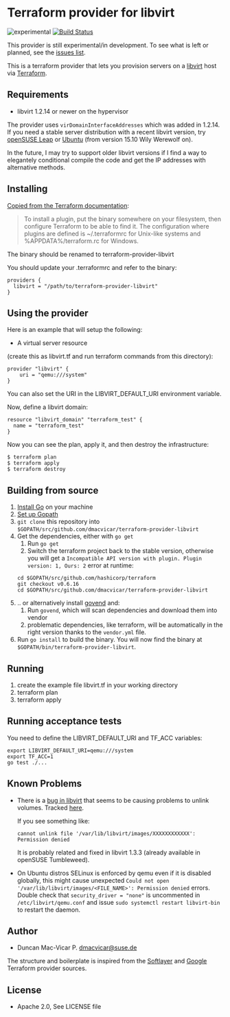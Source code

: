 # Terraform provider for libvirt

![experimental](https://img.shields.io/badge/stability%3F-experimental-orange.svg) [![Build Status](https://travis-ci.org/dmacvicar/terraform-provider-libvirt.svg?branch=master)](https://travis-ci.org/dmacvicar/terraform-provider-libvirt)

This provider is still experimental/in development. To see what is left or planned, see the [issues list](https://github.com/dmacvicar/terraform-provider-libvirt/issues).

This is a terraform provider that lets you provision
servers on a [libvirt](https://libvirt.org/) host via [Terraform](https://terraform.io/).

## Requirements

* libvirt 1.2.14 or newer on the hypervisor

The provider uses `virDomainInterfaceAddresses` which was added in 1.2.14. If you need a stable server distribution with a recent libvirt version, try [openSUSE Leap](https://www.opensuse.org/) or [Ubuntu](http://www.ubuntu.com/server) (from version 15.10 Wily Werewolf on).

In the future, I may try to support older libvirt versions if I find a way to elegantely conditional compile the code and get the IP addresses with alternative methods.

## Installing

[Copied from the Terraform documentation](https://www.terraform.io/docs/plugins/basics.html):
> To install a plugin, put the binary somewhere on your filesystem, then configure Terraform to be able to find it. The configuration where plugins are defined is ~/.terraformrc for Unix-like systems and %APPDATA%/terraform.rc for Windows.

The binary should be renamed to terraform-provider-libvirt

You should update your .terraformrc and refer to the binary:

```hcl
providers {
  libvirt = "/path/to/terraform-provider-libvirt"
}
```

## Using the provider

Here is an example that will setup the following:

+ A virtual server resource

(create this as libvirt.tf and run terraform commands from this directory):
```hcl
provider "libvirt" {
    uri = "qemu:///system"
}
```

You can also set the URI in the LIBVIRT_DEFAULT_URI environment variable.

Now, define a libvirt domain:

```hcl
resource "libvirt_domain" "terraform_test" {
  name = "terraform_test"
}
```

Now you can see the plan, apply it, and then destroy the infrastructure:

```console
$ terraform plan
$ terraform apply
$ terraform destroy
```

## Building from source

1.  [Install Go](https://golang.org/doc/install) on your machine
2.  [Set up Gopath](https://golang.org/doc/code.html)
3.  `git clone` this repository into `$GOPATH/src/github.com/dmacvicar/terraform-provider-libvirt`
4.  Get the dependencies, either with `go get`
    1. Run `go get`
    2.  Switch the terraform project back to the stable version, otherwise you will get a `Incompatible API version with plugin. Plugin version: 1, Ours: 2` error at runtime:
    ```
    cd $GOPATH/src/github.com/hashicorp/terraform
    git checkout v0.6.16
    cd $GOPATH/src/github.com/dmacvicar/terraform-provider-libvirt
    ```
5.  .. or alternatively install [govend](https://github.com/govend/govend) and:
    1. Run `govend`, which will scan dependencies and download them into vendor
    2. problematic dependencies, like terraform, will be automatically in the right version thanks to the `vendor.yml` file.
6.  Run `go install` to build the binary. You will now find the
    binary at `$GOPATH/bin/terraform-provider-libvirt`.

## Running

1.  create the example file libvirt.tf in your working directory
2.  terraform plan
3.  terraform apply

## Running acceptance tests

You need to define the LIBVIRT_DEFAULT_URI and TF_ACC variables:

```console
export LIBVIRT_DEFAULT_URI=qemu:///system
export TF_ACC=1
go test ./...
```

## Known Problems

* There is a [bug in libvirt](https://bugzilla.redhat.com/show_bug.cgi?id=1293804) that seems to be causing
  problems to unlink volumes. Tracked [here](https://github.com/dmacvicar/terraform-provider-libvirt/issues/6).

  If you see something like:

  ```console
  cannot unlink file '/var/lib/libvirt/images/XXXXXXXXXXXX': Permission denied
  ```
  It is probably related and fixed in libvirt 1.3.3 (already available in openSUSE Tumbleweed).

* On Ubuntu distros SELinux is enforced by qemu even if it is disabled globally, this might cause unexpected `Could not open '/var/lib/libvirt/images/<FILE_NAME>': Permission denied` errors. Double check that `security_driver = "none"` is uncommented in `/etc/libvirt/qemu.conf` and issue `sudo systemctl restart libvirt-bin` to restart the daemon.

## Author

* Duncan Mac-Vicar P. <dmacvicar@suse.de>

The structure and boilerplate is inspired from the [Softlayer](https://github.com/finn-no/terraform-provider-softlayer) and [Google](https://github.com/hashicorp/terraform/tree/master/builtin/providers/google) Terraform provider sources.

## License

* Apache 2.0, See LICENSE file
